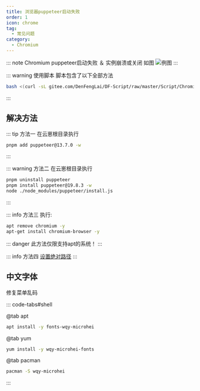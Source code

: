 ```yaml
---
title: 浏览器puppeteer启动失败
order: 1
icon: chrome
tag:
  - 常见问题
category:
  - Chromium
---
```


::: note Chromium puppeteer启动失败 ＆ 实例崩溃或关闭
如图
![例图](/img/Chromium.jpg)
:::

::: warning 使用脚本
脚本包含了以下全部方法
```bash
bash <(curl -sL gitee.com/DenFengLai/DF-Script/raw/master/Script/Chromium.sh)
```
:::


## 解决方法
::: tip 方法一
在云崽根目录执行
```bash
pnpm add puppeteer@13.7.0 -w
```
:::  

::: warning 方法二
在云崽根目录执行
```bash
pnpm uninstall puppeteer
pnpm install puppeteer@19.8.3 -w
node ./node_modules/puppeteer/install.js
```
:::
    
::: info 方法三
执行:
```bash
apt remove chromium -y
apt-get install chromium-browser -y
```
::: danger 
此方法仅限支持apt的系统！
:::
    
::: info 方法四
 [设置绝对路径](https://www.wolai.com/u5Z8Q4tbAcPZWQ4TK8wZCq)
:::


## 中文字体
修复菜单乱码

::: code-tabs#shell

@tab apt

```bash
apt install -y fonts-wqy-microhei
```

@tab yum

```bash
yum install -y wqy-microhei-fonts
```

@tab pacman

```bash
pacman -S wqy-microhei
```
:::
    
